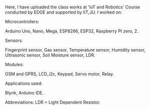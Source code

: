 Here, I have uploaded the class works at 'IoT and Robotics' Course conducted by EDGE and supported by IIT,JU. I worked on: 

Microcontrollers:

Arduino Uno, Nano, Mega,
ESP8266, ESP32,
Raspberry PI zero, 2.


Sensors:

Fingerprint sensor,
Gas sensor,
Temperature sensor,
Humidity sensor,
Ultrasonic sensor,
Soil Moisture sensor,
LDR.


Modules:

GSM and GPRS,
LCD_i2c,
Keypad,
Servo motor,
Relay.


Applications used:

Blynk,
Arduino IDE.



Abbreviations:
LDR = Light Dependent Resistor.
